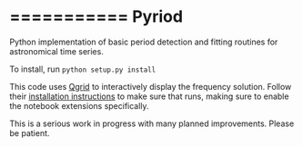 ===========
Pyriod
===========

Python implementation of basic period detection and fitting routines for astronomical time series.

To install, run
```python setup.py install```

This code uses [Qgrid](https://github.com/quantopian/qgrid) to interactively display the frequency solution.  Follow their [installation instructions](https://github.com/quantopian/qgrid) to make sure that runs, making sure to enable the notebook extensions specifically.

This is a serious work in progress with many planned improvements.  Please be patient.
